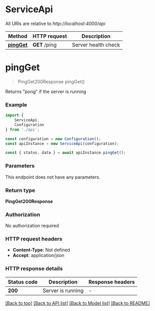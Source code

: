 # ServiceApi

All URIs are relative to *http://localhost:4000/api*

|Method | HTTP request | Description|
|------------- | ------------- | -------------|
|[**pingGet**](#pingget) | **GET** /ping | Server health check|

# **pingGet**
> PingGet200Response pingGet()

Returns \"pong\" if the server is running

### Example

```typescript
import {
    ServiceApi,
    Configuration
} from './api';

const configuration = new Configuration();
const apiInstance = new ServiceApi(configuration);

const { status, data } = await apiInstance.pingGet();
```

### Parameters
This endpoint does not have any parameters.


### Return type

**PingGet200Response**

### Authorization

No authorization required

### HTTP request headers

 - **Content-Type**: Not defined
 - **Accept**: application/json


### HTTP response details
| Status code | Description | Response headers |
|-------------|-------------|------------------|
|**200** | Server is running |  -  |

[[Back to top]](#) [[Back to API list]](../README.md#documentation-for-api-endpoints) [[Back to Model list]](../README.md#documentation-for-models) [[Back to README]](../README.md)

